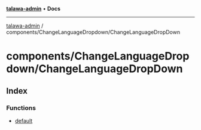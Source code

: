 [**talawa-admin**](../../../README.md) • **Docs**

***

[talawa-admin](../../../modules.md) / components/ChangeLanguageDropdown/ChangeLanguageDropDown

# components/ChangeLanguageDropdown/ChangeLanguageDropDown

## Index

### Functions

- [default](functions/default.md)
